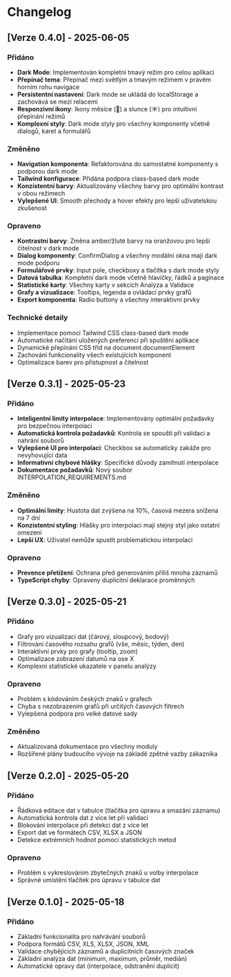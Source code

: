 # Changelog

## [Verze 0.4.0] - 2025-06-05

### Přidáno
- **Dark Mode**: Implementován kompletní tmavý režim pro celou aplikaci
- **Přepínač tema**: Přepínač mezi světlým a tmavým režimem v pravém horním rohu navigace
- **Persistentní nastavení**: Dark mode se ukládá do localStorage a zachovává se mezi relacemi
- **Responzivní ikony**: Ikony měsíce (🌙) a slunce (☀️) pro intuitivní přepínání režimů
- **Komplexní styly**: Dark mode styly pro všechny komponenty včetně dialogů, karet a formulářů

### Změněno
- **Navigation komponenta**: Refaktorována do samostatné komponenty s podporou dark mode
- **Tailwind konfigurace**: Přidána podpora class-based dark mode
- **Konzistentní barvy**: Aktualizovány všechny barvy pro optimální kontrast v obou režimech
- **Vylepšené UI**: Smooth přechody a hover efekty pro lepší uživatelskou zkušenost

### Opraveno
- **Kontrastní barvy**: Změna amber/žluté barvy na oranžovou pro lepší čitelnost v dark mode
- **Dialog komponenty**: ConfirmDialog a všechny modální okna mají dark mode podporu
- **Formulářové prvky**: Input pole, checkboxy a tlačítka s dark mode styly
- **Datová tabulka**: Kompletní dark mode včetně hlavičky, řádků a paginace
- **Statistické karty**: Všechny karty v sekcích Analýza a Validace
- **Grafy a vizualizace**: Tooltips, legenda a ovládací prvky grafů
- **Export komponenta**: Radio buttony a všechny interaktivní prvky

### Technické detaily
- Implementace pomocí Tailwind CSS class-based dark mode
- Automatické načítání uložených preferencí při spuštění aplikace
- Dynamické přepínání CSS tříd na document.documentElement
- Zachování funkcionality všech existujících komponent
- Optimalizace barev pro přístupnost a čitelnost

## [Verze 0.3.1] - 2025-05-23

### Přidáno
- **Inteligentní limity interpolace**: Implementovány optimální požadavky pro bezpečnou interpolaci
- **Automatická kontrola požadavků**: Kontrola se spouští při validaci a nahrání souborů
- **Vylepšené UI pro interpolaci**: Checkbox se automaticky zakáže pro nevyhovující data
- **Informativní chybové hlášky**: Specifické důvody zamítnutí interpolace
- **Dokumentace požadavků**: Nový soubor INTERPOLATION_REQUIREMENTS.md

### Změněno
- **Optimální limity**: Hustota dat zvýšena na 10%, časová mezera snížena na 7 dní
- **Konzistentní styling**: Hlášky pro interpolaci mají stejný styl jako ostatní omezení
- **Lepší UX**: Uživatel nemůže spustit problematickou interpolaci

### Opraveno
- **Prevence přetížení**: Ochrana před generováním příliš mnoha záznamů
- **TypeScript chyby**: Opraveny duplicitní deklarace proměnných

## [Verze 0.3.0] - 2025-05-21

### Přidáno
- Grafy pro vizualizaci dat (čárový, sloupcový, bodový)
- Filtrování časového rozsahu grafů (vše, měsíc, týden, den)
- Interaktivní prvky pro grafy (tooltip, zoom)
- Optimalizace zobrazení datumů na ose X
- Komplexní statistické ukazatele v panelu analýzy

### Opraveno
- Problém s kódováním českých znaků v grafech
- Chyba s nezobrazením grafů při určitých časových filtrech
- Vylepšená podpora pro velké datové sady

### Změněno
- Aktualizovaná dokumentace pro všechny moduly
- Rozšířené plány budoucího vývoje na základě zpětné vazby zákazníka

## [Verze 0.2.0] - 2025-05-20

### Přidáno
- Řádková editace dat v tabulce (tlačítka pro úpravu a smazání záznamu)
- Automatická kontrola dat z více let při validaci
- Blokování interpolace při detekci dat z více let
- Export dat ve formátech CSV, XLSX a JSON
- Detekce extrémních hodnot pomocí statistických metod

### Opraveno
- Problém s vykreslováním zbytečných znaků u volby interpolace
- Správné umístění tlačítek pro úpravu v tabulce dat

## [Verze 0.1.0] - 2025-05-18

### Přidáno
- Základní funkcionalita pro nahrávání souborů
- Podpora formátů CSV, XLS, XLSX, JSON, XML
- Validace chybějících záznamů a duplicitních časových značek
- Základní analýza dat (minimum, maximum, průměr, medián)
- Automatické opravy dat (interpolace, odstranění duplicit)